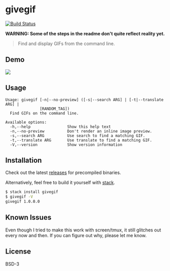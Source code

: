 # givegif

[![Build Status](https://travis-ci.org/passy/givegif.svg?branch=master)](https://travis-ci.org/passy/givegif)

**WARNING: Some of the steps in the readme don't quite reflect reality yet.**

> Find and display GIFs from the command line.

## Demo

![](https://github.com/passy/givegif/raw/master/media/usage.gif)

## Usage

```
Usage: givegif [-n|--no-preview] ([-s|--search ARG] | [-t|--translate ARG] |
               [RANDOM_TAG])
  Find GIFs on the command line.

Available options:
  -h,--help                Show this help text
  -n,--no-preview          Don't render an inline image preview.
  -s,--search ARG          Use search to find a matching GIF.
  -t,--translate ARG       Use translate to find a matching GIF.
  -V,--version             Show version information
```

## Installation

Check out the latest [releases](https://github.com/passy/givegif/releases) for
precompiled binaries.

Alternatively, feel free to build it yourself with
[stack](http://haskellstack.org).


```bash
$ stack install givegif
$ givegif -V
givegif 1.0.0.0
```

## Known Issues

Even though I tried to make this work with screen/tmux, it still glitches out
every now and then. If you can figure out why, please let me know.

## License

BSD-3
